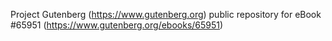 Project Gutenberg (https://www.gutenberg.org) public repository for
eBook #65951 (https://www.gutenberg.org/ebooks/65951)
